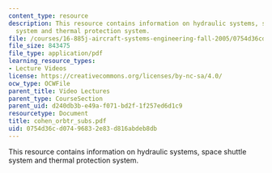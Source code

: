 ```yaml
---
content_type: resource
description: This resource contains information on hydraulic systems, space shuttle
  system and thermal protection system.
file: /courses/16-885j-aircraft-systems-engineering-fall-2005/0754d36cd07496832e83d816abdeb8db_cohen_orbtr_subs.pdf
file_size: 843475
file_type: application/pdf
learning_resource_types:
- Lecture Videos
license: https://creativecommons.org/licenses/by-nc-sa/4.0/
ocw_type: OCWFile
parent_title: Video Lectures
parent_type: CourseSection
parent_uid: d240db3b-e49a-f071-bd2f-1f257ed6d1c9
resourcetype: Document
title: cohen_orbtr_subs.pdf
uid: 0754d36c-d074-9683-2e83-d816abdeb8db
---
```

This resource contains information on hydraulic systems, space shuttle system and thermal protection system.